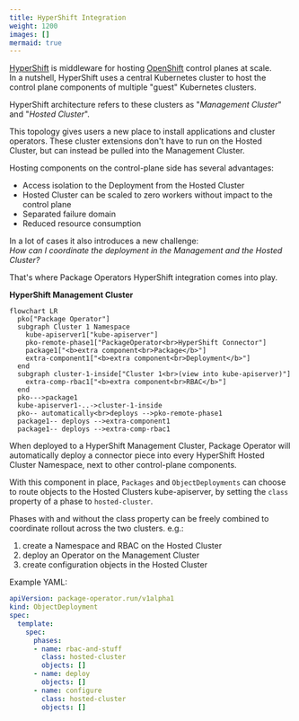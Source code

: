 ```yaml
---
title: HyperShift Integration
weight: 1200
images: []
mermaid: true
---
```


[HyperShift](https://hypershift-docs.netlify.app/) is middleware for hosting
[OpenShift](https://www.openshift.com/) control planes at scale.\
In a nutshell, HyperShift uses a central Kubernetes cluster to host the control
plane components of multiple "guest" Kubernetes clusters.

HyperShift architecture refers to these clusters as "*Management Cluster*"
and "*Hosted Cluster*".

This topology gives users a new place to install applications and cluster operators.
These cluster extensions don't have to run on the Hosted Cluster, but can instead
be pulled into the Management Cluster.

Hosting components on the control-plane side has several advantages:

- Access isolation to the Deployment from the Hosted Cluster
- Hosted Cluster can be scaled to zero workers without impact to the control plane
- Separated failure domain
- Reduced resource consumption

In a lot of cases it also introduces a new challenge:\
*How can I coordinate the deployment in the Management and the Hosted Cluster?*

That's where Package Operators HyperShift integration comes into play.

**HyperShift Management Cluster**

```mermaid
flowchart LR
  pko["Package Operator"]
  subgraph Cluster 1 Namespace
    kube-apiserver1["kube-apiserver"]
    pko-remote-phase1["PackageOperator<br>HyperShift Connector"]
    package1["<b>extra component<br>Package</b>"]
    extra-component1["<b>extra component<br>Deployment</b>"]
  end
  subgraph cluster-1-inside["Cluster 1<br>(view into kube-apiserver)"]
    extra-comp-rbac1["<b>extra component<br>RBAC</b>"]
  end
  pko--->package1
  kube-apiserver1-..->cluster-1-inside
  pko-- automatically<br>deploys -->pko-remote-phase1
  package1-- deploys -->extra-component1
  package1-- deploys -->extra-comp-rbac1
```

When deployed to a HyperShift Management Cluster, Package Operator will automatically
deploy a connector piece into every HyperShift Hosted Cluster Namespace, next to
other control-plane components.

With this component in place, `Packages` and `ObjectDeployments` can choose to
route objects to the Hosted Clusters kube-apiserver, by setting the `class` property
of a phase to `hosted-cluster`.

Phases with and without the class property can be freely combined to coordinate
rollout across the two clusters.
e.g.:

1. create a Namespace and RBAC on the Hosted Cluster
2. deploy an Operator on the Management Cluster
3. create configuration objects in the Hosted Cluster

Example YAML:

```yaml
apiVersion: package-operator.run/v1alpha1
kind: ObjectDeployment
spec:
  template:
    spec:
      phases:
      - name: rbac-and-stuff
        class: hosted-cluster
        objects: []
      - name: deploy
        objects: []
      - name: configure
        class: hosted-cluster
        objects: []
```
